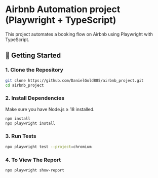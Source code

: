 # Airbnb Automation project (Playwright + TypeScript)

This project automates a booking flow on Airbnb using Playwright with TypeScript.

## 🚀 Getting Started

### 1. Clone the Repository

```bash
git clone https://github.com/DanielGold885/airbnb_project.git
cd airbnb_project
```

### 2. Install Dependencies
Make sure you have Node.js ≥ 18 installed.

```bash
npm install
npx playwright install
```

### 3. Run Tests
```bash
npx playwright test --project=chromium
```

### 4. To View The Report
```bash
npx playwright show-report
```

